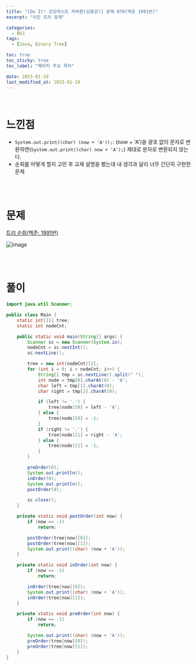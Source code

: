 ```yaml
---
title: "[Do It! 코딩테스트 자바편(김종관)] 문제 070(백준 1991번)"
excerpt: "이진 트리 문제"

categories:
  - BOJ
tags:
  - [Java, Binary Tree]

toc: true
toc_sticky: true
toc_label: "페이지 주요 목차"

date: 2023-01-19
last_modified_at: 2023-01-19
---
```


<br>

# 느낀점

- `System.out.print((char) (now + 'A'));`: (now + 'A')을 괄호 없이 문자로 변환하면(`System.out.print((char) now + 'A');`) 제대로 문자로 변환되지 않는다.
- 순회를 어떻게 할지 고민 후 교재 설명을 봤는데 내 생각과 달리 너무 간단히 구현한 문제

<br><br>

# 문제

[트리 순회(백준: 1991번)](https://www.acmicpc.net/problem/1991)

![image](https://user-images.githubusercontent.com/112764753/213335471-c0e9ecd7-db3b-400a-bdf5-d9538d585b59.png)

<br><br>

# 풀이

```java
import java.util.Scanner;

public class Main {
    static int[][] tree;
    static int nodeCnt;

    public static void main(String[] args) {
        Scanner sc = new Scanner(System.in);
        nodeCnt = sc.nextInt();
        sc.nextLine();

        tree = new int[nodeCnt][2];
        for (int i = 0; i < nodeCnt; i++) {
            String[] tmp = sc.nextLine().split(" ");
            int node = tmp[0].charAt(0) - 'A';
            char left = tmp[1].charAt(0);
            char right = tmp[2].charAt(0);

            if (left != '.') {
                tree[node][0] = left - 'A';
            } else {
                tree[node][0] = -1;
            }
            if (right != '.') {
                tree[node][1] = right - 'A';
            } else {
                tree[node][1] = -1;
            }
        }

        preOrder(0);
        System.out.println();
        inOrder(0);
        System.out.println();
        postOrder(0);

        sc.close();
    }

    private static void postOrder(int now) {
        if (now == -1)
            return;

        postOrder(tree[now][0]);
        postOrder(tree[now][1]);
        System.out.print((char) (now + 'A'));
    }

    private static void inOrder(int now) {
        if (now == -1)
            return;

        inOrder(tree[now][0]);
        System.out.print((char) (now + 'A'));
        inOrder(tree[now][1]);
    }

    private static void preOrder(int now) {
        if (now == -1)
            return;

        System.out.print((char) (now + 'A'));
        preOrder(tree[now][0]);
        preOrder(tree[now][1]);
    }
}
```
